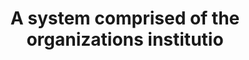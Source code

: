 ---
title: A system comprised of the organizations institutio
longTitle: 'A system comprised of the organizations, institutions and resources that are devoted to producing a health action, whether in personal health care or in public health services, whose primary purpose is to improve the health of the general population or a specified and recognized segment of the general population.'
tags:
- gccommon
scopeNote:
- "[[Health care system]]"
---